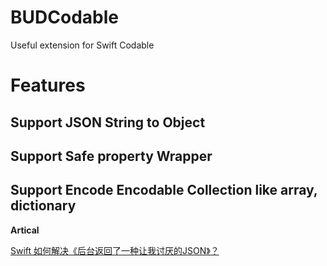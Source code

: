 # BUDCodable

Useful extension for Swift Codable

# Features
## Support JSON String to Object


## Support Safe property Wrapper


## Support Encode Encodable Collection like array, dictionary


**Artical**

[Swift 如何解决《后台返回了一种让我讨厌的JSON》？](https://juejin.cn/post/7049890966789947405/)